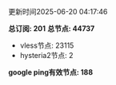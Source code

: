 更新时间2025-06-20 04:17:46

**总订阅: 201**
**总节点: 44737**
- vless节点: 23115
- hysteria2节点: 2

**google ping有效节点: 188**
